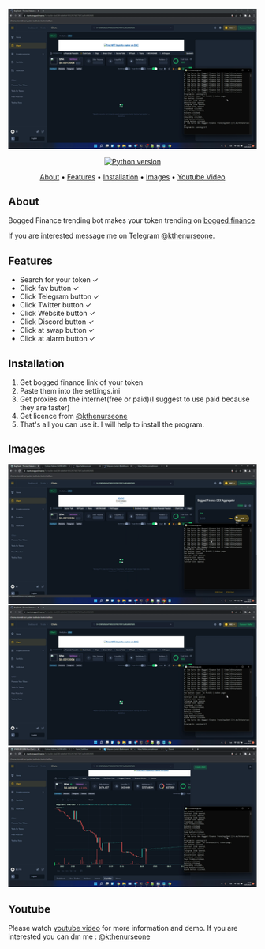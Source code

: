 <p align="center"><a href="https://youtu.be/S4Cy3d2eby4" target="_blank"><img src="https://github.com/kthenurseone/bogged_finance_trending/blob/main/2.png?raw=true"></a></p>

<p align="center">
    <a href="https://www.python.org/downloads/release/python-380/"><img src="https://img.shields.io/badge/python-3.8-blue.svg?style=plastic" alt="Python version"></a>
</p>

<p align="center">
  <a href="#about">About</a>
  •
  <a href="#features">Features</a>
  •
  <a href="#installation">Installation</a>
  •
  <a href="#images">Images</a>
  •
  <a href="#youtube">Youtube Video</a>
</p>

## About
Bogged Finance trending bot makes your token trending on [bogged.finance](https://bogged.finance)

If you are interested message me on Telegram [@kthenurseone](https://t.me/kthenurseone). 

## Features
- Search for your token ✓
- Click fav button ✓
- Click Telegram button ✓
- Click Twitter button ✓
- Click Website button ✓
- Click Discord button ✓
- Click at swap button ✓
- Click at alarm button ✓



## Installation
1) Get bogged finance link of your token
2) Paste them into the settings.ini
3) Get proxies on the internet(free or paid)(I suggest to use paid because they are faster)
4) Get licence from [@kthenurseone](https://t.me/kthenurseone)
5) That's all you can use it.
I will help to install the program.


## Images
![bogged_finance_trending](https://github.com/kthenurseone/bogged_finance_trending/blob/main/1.png?raw=true)
![bogged_finance_trending](https://github.com/kthenurseone/bogged_finance_trending/blob/main/2.png?raw=true)
![bogged_finance_trending](https://github.com/kthenurseone/bogged_finance_trending/blob/main/3.png?raw=true)



## Youtube
Please watch [youtube video](https://youtu.be/S4Cy3d2eby4) for more information and demo. If you are interested you can dm me : [@kthenurseone](https://t.me/kthenurseone)
